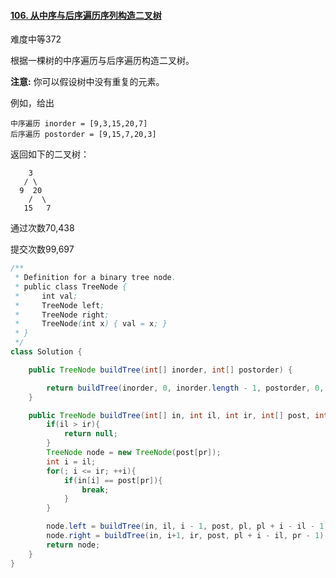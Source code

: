 #### [106. 从中序与后序遍历序列构造二叉树](https://leetcode-cn.com/problems/construct-binary-tree-from-inorder-and-postorder-traversal/)

难度中等372

根据一棵树的中序遍历与后序遍历构造二叉树。

**注意:**
你可以假设树中没有重复的元素。

例如，给出

```
中序遍历 inorder = [9,3,15,20,7]
后序遍历 postorder = [9,15,7,20,3]
```

返回如下的二叉树：

```
    3
   / \
  9  20
    /  \
   15   7
```

通过次数70,438

提交次数99,697

```java
/**
 * Definition for a binary tree node.
 * public class TreeNode {
 *     int val;
 *     TreeNode left;
 *     TreeNode right;
 *     TreeNode(int x) { val = x; }
 * }
 */
class Solution {

    public TreeNode buildTree(int[] inorder, int[] postorder) {

        return buildTree(inorder, 0, inorder.length - 1, postorder, 0, postorder.length - 1);
    }

    public TreeNode buildTree(int[] in, int il, int ir, int[] post, int pl, int pr){
        if(il > ir){
            return null;
        }
        TreeNode node = new TreeNode(post[pr]);
        int i = il;
        for(; i <= ir; ++i){
            if(in[i] == post[pr]){
                break;
            }
        }

        node.left = buildTree(in, il, i - 1, post, pl, pl + i - il - 1);
        node.right = buildTree(in, i+1, ir, post, pl + i - il, pr - 1);
        return node;
    }
}
```